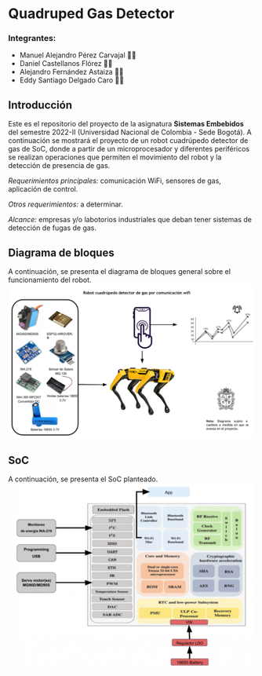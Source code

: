 #  Quadruped Gas Detector
 ### Integrantes:
 * Manuel Alejandro Pérez Carvajal 🧑‍🔧
 * Daniel Castellanos Flórez 🧑‍💻
 * Alejandro Fernández Astaiza 🧑‍💼
 * Eddy Santiago Delgado Caro 🧑🔬

  ## Introducción
  Este es el repositorio del proyecto de la asignatura **Sistemas Embebidos** del semestre 2022-II (Universidad Nacional de Colombia - Sede Bogotá). A continuación se mostrará el proyecto de un robot cuadrúpedo detector de gas de SoC, donde a partir de un microprocesador y diferentes periféricos se realizan operaciones que permiten el movimiento del robot y la detección de presencia de gas.

  *Requerimientos principales:* comunicación WiFi, sensores de gas, aplicación de control.

  *Otros requerimientos:* a determinar.

  *Alcance:* empresas y/o labotorios industriales que deban tener sistemas de detección de fugas de gas.

  ## Diagrama de bloques
  A continuación, se presenta el diagrama de bloques general sobre el funcionamiento del robot.
    ![image1](/images/diagramabloques.png)
  ## SoC
  A continuación, se presenta el SoC planteado.
    ![image2](/images/SOC2.jpg)
